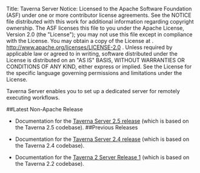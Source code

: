 Title:     Taverna Server
Notice:    Licensed to the Apache Software Foundation (ASF) under one
           or more contributor license agreements.  See the NOTICE file
           distributed with this work for additional information
           regarding copyright ownership.  The ASF licenses this file
           to you under the Apache License, Version 2.0 (the
           "License"); you may not use this file except in compliance
           with the License.  You may obtain a copy of the License at
           .
             http://www.apache.org/licenses/LICENSE-2.0
           .
           Unless required by applicable law or agreed to in writing,
           software distributed under the License is distributed on an
           "AS IS" BASIS, WITHOUT WARRANTIES OR CONDITIONS OF ANY
           KIND, either express or implied.  See the License for the
           specific language governing permissions and limitations
           under the License.

Taverna Server enables you to set up a dedicated server for remotely executing workflows.

##Latest Non-Apache Release

 - Documentation for the 
      [Taverna Server 2.5 release](http://www.mygrid.org.uk/dev/wiki/display/taverna/Taverna+Server+2.5)
      (which is based on the Taverna 2.5 codebase).
##Previous Releases

 - Documentation for the 
     [Taverna Server 2.4 release](http://dev.mygrid.org.uk/wiki/display/taverna24/Taverna+Server+2.4)
     (which is based on the Taverna 2.4 codebase).
 - Documentation for the 
     [Taverna 2 Server Release 1](http://www.taverna.org.uk/documentation/taverna-2-x/server/2-2/)
     (which is based on the Taverna 2.2 codebase).